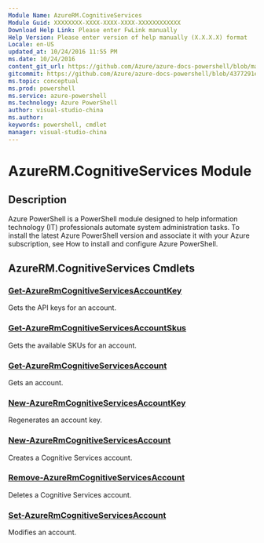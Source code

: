 ```yaml
---
Module Name: AzureRM.CognitiveServices
Module Guid: XXXXXXXX-XXXX-XXXX-XXXX-XXXXXXXXXXXX
Download Help Link: Please enter FwLink manually
Help Version: Please enter version of help manually (X.X.X.X) format
Locale: en-US
updated_at: 10/24/2016 11:55 PM
ms.date: 10/24/2016
content_git_url: https://github.com/Azure/azure-docs-powershell/blob/master/azureps-cmdlets-docs/ResourceManager/AzureRM.CognitiveServices/v0.1.3/AzureRM.CognitiveServices.md
gitcommit: https://github.com/Azure/azure-docs-powershell/blob/4377291ee360e58e2c1c5d644155daf6a0279055/azureps-cmdlets-docs/ResourceManager/AzureRM.CognitiveServices/v0.1.3/AzureRM.CognitiveServices.md
ms.topic: conceptual
ms.prod: powershell
ms.service: azure-powershell
ms.technology: Azure PowerShell
author: visual-studio-china
ms.author: 
keywords: powershell, cmdlet
manager: visual-studio-china
---
```


# AzureRM.CognitiveServices Module
## Description
Azure PowerShell is a PowerShell module designed to help information technology (IT) professionals automate system administration tasks. To install the latest Azure PowerShell version and associate it with your Azure subscription, see How to install and configure Azure PowerShell.

## AzureRM.CognitiveServices Cmdlets
### [Get-AzureRmCognitiveServicesAccountKey](./Get-AzureRmCognitiveServicesAccountKey.md)
Gets the API keys for an account.


### [Get-AzureRmCognitiveServicesAccountSkus](./Get-AzureRmCognitiveServicesAccountSkus.md)
Gets the available SKUs for an account.


### [Get-AzureRmCognitiveServicesAccount](./Get-AzureRmCognitiveServicesAccount.md)
Gets an account.


### [New-AzureRmCognitiveServicesAccountKey](./New-AzureRmCognitiveServicesAccountKey.md)
Regenerates an account key.


### [New-AzureRmCognitiveServicesAccount](./New-AzureRmCognitiveServicesAccount.md)
Creates a Cognitive Services account.


### [Remove-AzureRmCognitiveServicesAccount](./Remove-AzureRmCognitiveServicesAccount.md)
Deletes a Cognitive Services account.


### [Set-AzureRmCognitiveServicesAccount](./Set-AzureRmCognitiveServicesAccount.md)
Modifies an account.



